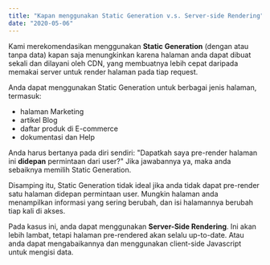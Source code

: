 ```yaml
---
title: "Kapan menggunakan Static Generation v.s. Server-side Rendering"
date: "2020-05-06"
---
```


Kami merekomendasikan menggunakan **Static Generation** (dengan atau tanpa data) kapan saja menungkinkan karena halaman anda dapat dibuat sekali dan dilayani oleh CDN, yang membuatnya lebih cepat daripada memakai server untuk render halaman pada tiap request.

Anda dapat menggunakan Static Generation untuk berbagai jenis halaman, termasuk:

- halaman Marketing
- artikel Blog
- daftar produk di E-commerce
- dokumentasi dan Help

Anda harus bertanya pada diri sendiri: "Dapatkah saya pre-render halaman ini **didepan** permintaan dari user?" Jika jawabannya ya, maka anda sebaiknya memilih Static Generation.

Disamping itu, Static Generation tidak ideal jika anda tidak dapat pre-render satu halaman didepan permintaan user. Mungkin halaman anda menampilkan informasi yang sering berubah, dan isi halamannya berubah tiap kali di akses.

Pada kasus ini, anda dapat menggunakan **Server-Side Rendering**. Ini akan lebih lambat, tetapi halaman pre-rendered akan selalu up-to-date. Atau anda dapat mengabaikannya dan menggunakan client-side Javascript untuk mengisi data.
